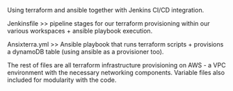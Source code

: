 Using terraform and ansible together with Jenkins CI/CD integration.

Jenkinsfile >> pipeline stages for our terraform provisioning within our various workspaces + ansible playbook execution.

Ansixterra.yml >> Ansible playbook that runs terraform scripts + provisions a dynamoDB table (using ansible as a provisioner too).

The rest of files are all terraform infrastructure provisioning on AWS - a VPC environment with the necessary networking components. Variable files also included for modularity with the code.

